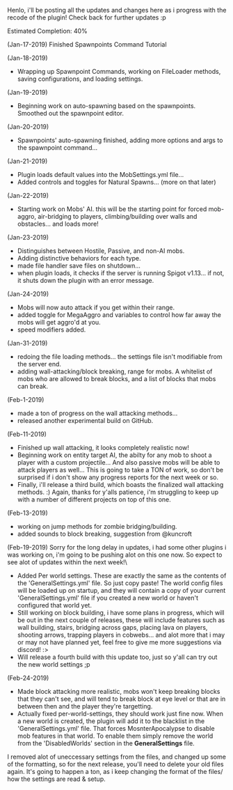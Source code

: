 Henlo, i'll be posting all the updates and changes here as i progress with the recode of the plugin!
Check back for further updates :p

Estimated Completion: 40%

(Jan-17-2019) Finished Spawnpoints Command Tutorial

(Jan-18-2019) 
- Wrapping up Spawnpoint Commands, working on FileLoader methods, saving configurations, and loading settings.

(Jan-19-2019) 
- Beginning work on auto-spawning based on the spawnpoints. Smoothed out the spawnpoint editor.

(Jan-20-2019) 
- Spawnpoints' auto-spawning finished, adding more options and args to the spawnpoint command...

(Jan-21-2019) 
- Plugin loads default values into the MobSettings.yml file...
- Added controls and toggles for Natural Spawns... (more on that later)

(Jan-22-2019)
- Starting work on Mobs' AI.
this will be the starting point for forced mob-aggro, air-bridging to players, 
climbing/building over walls and obstacles... and loads more!

(Jan-23-2019)
- Distinguishes between Hostile, Passive, and non-AI mobs.
- Adding distinctive behaviors for each type.
- made file handler save files on shutdown...
- when plugin loads, it checks if the server is running Spigot v1.13...
if not, it shuts down the plugin with an error message.

(Jan-24-2019)
- Mobs will now auto attack if you get within their range.
- added toggle for MegaAggro and variables to control how far away the mobs will get aggro'd at you.
- speed modifiers added.

(Jan-31-2019)  
- redoing the file loading methods... the settings file isn't modifiable from the server end.
- adding wall-attacking/block breaking, range for mobs.
A whitelist of mobs who are allowed to break blocks, and a list of blocks that mobs can break.

(Feb-1-2019)
- made a ton of progress on the wall attacking methods... 
- released another experimental build on GitHub.

(Feb-11-2019)
- Finished up wall attacking, it looks completely realistic now!
- Beginning work on entity target AI, the abilty for any mob to shoot a player with a custom projectile... 
And also passive mobs will be able to attack players as well... 
This is going to take a TON of work, so don't be surprised if i don't show any progress reports for the next week or so.
- Finally, i'll release a third build, which boasts the finalized wall attacking methods. :)
Again, thanks for y'alls patience, i'm struggling to keep up with a number of different projects on top of this one.

(Feb-13-2019) 
- working on jump methods for zombie bridging/building.
- added sounds to block breaking, suggestion from @kuncroft

(Feb-19-2019)
 Sorry for the long delay in updates, i had some other plugins i was working on, i'm going to be pushing alot on this one now.
 So expect to see alot of updates within the next week!\
 
- Added Per world settings. These are exactly the same as the contents of the 'GeneralSettings.yml' file. So just copy paste!
The world config files will be loaded up on startup, and they will contain a copy 
of your current 'GeneralSettings.yml' file if you created a new world or haven't configured that world yet.
- Still working on block building, i have some plans in progress, which will be out in the next couple of releases, these will include
features such as wall building, stairs, bridging across gaps, placing lava on players, shooting arrows, trapping players in cobwebs...
and alot more that i may or may not have planned yet, feel free to give me more suggestions via discord!  :>
- Will release a fourth build with this update too, just so y'all can try out the new world settings ;p


(Feb-24-2019)
 - Made block attacking more realistic, mobs won't keep breaking blocks that they can't see, and will tend to break block at eye level or that are in between then and the player they're targetting.
 - Actually fixed per-world-settings, they should work just fine now.
 When a new world is created, the plugin will add it to the blacklist in the 'GeneralSettings.yml' file.
 That forces MosnterApocalypse to disable mob features in that world. To enable them simply remove the world from the 'DisabledWorlds' section in the **GeneralSettings** file.
 
 I removed alot of uneccessary settings from the files, and changed up some of the formatting, so for the next release, you'll need to delete your old files again. It's going to happen a ton, as i keep changing the format of the files/ how the settings are read & setup.

